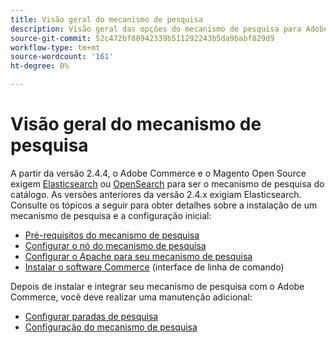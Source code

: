 ```yaml
---
title: Visão geral do mecanismo de pesquisa
description: Visão geral das opções do mecanismo de pesquisa para Adobe Commerce e Magento Open Source.
source-git-commit: 52c472bf80942339b511292243b5da9babf829d9
workflow-type: tm+mt
source-wordcount: '161'
ht-degree: 0%

---
```



# Visão geral do mecanismo de pesquisa

A partir da versão 2.4.4, o Adobe Commerce e o Magento Open Source exigem [Elasticsearch] ou [OpenSearch] para ser o mecanismo de pesquisa do catálogo. As versões anteriores da versão 2.4.x exigiam Elasticsearch. Consulte os tópicos a seguir para obter detalhes sobre a instalação de um mecanismo de pesquisa e a configuração inicial:

- [Pré-requisitos do mecanismo de pesquisa]
- [Configurar o nó do mecanismo de pesquisa]
- [Configurar o Apache para seu mecanismo de pesquisa]
- [Instalar o software Commerce] (interface de linha de comando)

Depois de instalar e integrar seu mecanismo de pesquisa com o Adobe Commerce, você deve realizar uma manutenção adicional:

- [Configurar paradas de pesquisa](search-stopwords.md)
- [Configuração do mecanismo de pesquisa](configure-search-engine.md)

<!-- Link Definitions -->

[Pré-requisitos do mecanismo de pesquisa]: https://devdocs.magento.com/guides/v2.4/install-gde/prereq/elasticsearch.html
[Configurar o nó do mecanismo de pesquisa]: https://devdocs.magento.com/guides/v2.4/install-gde/prereq/es-config-nginx.html
[Configurar o Apache para seu mecanismo de pesquisa]: https://devdocs.magento.com/guides/v2.4/install-gde/prereq/es-config-apache.html
[Elasticsearch]: https://www.elastic.co
[Elasticsearch documentation]: https://www.elastic.co/guide/en/elasticsearch/reference/current/index.html
[Instalar o software Commerce]: https://devdocs.magento.com/guides/v2.4/install-gde/install/cli/install-cli-install.html
[OpenSearch]: https://opensearch.org/docs/latest/opensearch/install/index/
